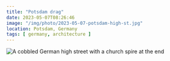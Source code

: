 ```yaml
---
title: "Potsdam drag"
date: 2023-05-07T08:26:46
image: "/img/photo/2023-05-07-potsdam-high-st.jpg"
location: Potsdam, Germany
tags: [ germany, architecture ]
---
```


![A cobbled German high street with a church spire at the end](/img/photo/2023-05-07-potsdam-high-st.jpg)
